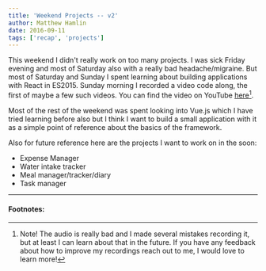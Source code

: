 ```yaml
---
title: 'Weekend Projects -- v2'
author: Matthew Hamlin
date: 2016-09-11
tags: ['recap', 'projects']
---
```


This weekend I didn't really work on too many projects. I was sick Friday evening and most of Saturday also with a really bad headache/migraine. But most of Saturday and Sunday I spent learning about building applications with React in ES2015. Sunday morning I recorded a video code along, the first of maybe a few such videos. You can find the video on YouTube <a href="https://www.youtube.com/watch?v=QJvfPNCnRnc" >here</a>[^1].

Most of the rest of the weekend was spent looking into Vue.js which I have tried learning before also but I think I want to build a small application with it as a simple point of reference about the basics of the framework.

Also for future reference here are the projects I want to work on in the soon:

* Expense Manager
* Water intake tracker
* Meal manager/tracker/diary
* Task manager

---
#### Footnotes:
[^1]: Note! The audio is really bad and I made several mistakes recording it, but at least I can learn about that in the future. If you have any feedback about how to improve my recordings reach out to me, I would love to learn more!
